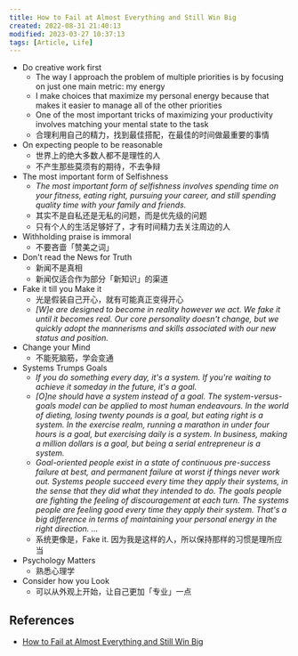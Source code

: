 ```yaml
---
title: How to Fail at Almost Everything and Still Win Big
created: 2022-08-31 21:40:13
modified: 2023-03-27 10:37:13
tags: [Article, Life]
---
```


- Do creative work first
  - The way I approach the problem of multiple priorities is by focusing on just one main metric: my energy
  - I make choices that maximize my personal energy because that makes it easier to manage all of the other priorities
  - One of the most important tricks of maximizing your productivity involves matching your mental state to the task
  - 合理利用自己的精力，找到最佳搭配，在最佳的时间做最重要的事情
- On expecting people to be reasonable
  - 世界上的绝大多数人都不是理性的人
  - 不产生那些莫须有的期待，不去争辩
- The most important form of Selfishness
  - _The most important form of selfishness involves spending time on your fitness, eating right, pursuing your career, and still spending quality time with your family and friends._
  - 其实不是自私还是无私的问题，而是优先级的问题
  - 只有个人的生活足够好了，才有时间精力去关注周边的人
- Withholding praise is immoral
  - 不要吝啬「赞美之词」
- Don't read the News for Truth
  - 新闻不是真相
  - 新闻仅适合作为部分「新知识」的渠道
- Fake it till you Make it
  - 光是假装自己开心，就有可能真正变得开心
  - _[W]e are designed to become in reality however we act. We fake it until it becomes real. Our core personality doesn't change, but we quickly adopt the mannerisms and skills associated with our new status and position._
- Change your Mind
  - 不能死脑筋，学会变通
- Systems Trumps Goals
  - _If you do something every day, it's a system. If you're waiting to achieve it someday in the future, it's a goal._
  - _[O]ne should have a system instead of a goal. The system-versus-goals model can be applied to most human endeavours. In the world of dieting, losing twenty pounds is a goal, but eating right is a system. In the exercise realm, running a marathon in under four hours is a goal, but exercising daily is a system. In business, making a million dollars is a goal, but being a serial entrepreneur is a system._
  - _Goal-oriented people exist in a state of continuous pre-success failure at best, and permanent failure at worst if things never work out. Systems people succeed every time they apply their systems, in the sense that they did what they intended to do. The goals people are fighting the feeling of discouragement at each turn. The systems people are feeling good every time they apply their system. That's a big difference in terms of maintaining your personal energy in the right direction. …_
  - 系统更像是，Fake it. 因为我是这样的人，所以保持那样的习惯是理所应当
- Psychology Matters
  - 熟悉心理学
- Consider how you Look
  - 可以从外观上开始，让自己更加「专业」一点

## References

- [How to Fail at Almost Everything and Still Win Big](https://fs.blog/scott-adams-fail-at-everything/)
